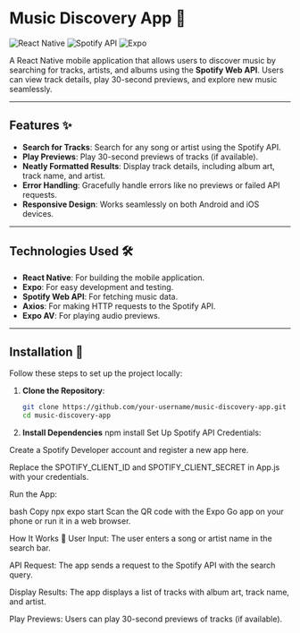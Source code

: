 # Music Discovery App 🎵

![React Native](https://img.shields.io/badge/React_Native-20232A?style=for-the-badge&logo=react&logoColor=61DAFB)
![Spotify API](https://img.shields.io/badge/Spotify_API-1DB954?style=for-the-badge&logo=spotify&logoColor=white)
![Expo](https://img.shields.io/badge/Expo-000020?style=for-the-badge&logo=expo&logoColor=white)

A React Native mobile application that allows users to discover music by searching for tracks, artists, and albums using the **Spotify Web API**. Users can view track details, play 30-second previews, and explore new music seamlessly.

---

## Features ✨

- **Search for Tracks**: Search for any song or artist using the Spotify API.
- **Play Previews**: Play 30-second previews of tracks (if available).
- **Neatly Formatted Results**: Display track details, including album art, track name, and artist.
- **Error Handling**: Gracefully handle errors like no previews or failed API requests.
- **Responsive Design**: Works seamlessly on both Android and iOS devices.

---

## Technologies Used 🛠️

- **React Native**: For building the mobile application.
- **Expo**: For easy development and testing.
- **Spotify Web API**: For fetching music data.
- **Axios**: For making HTTP requests to the Spotify API.
- **Expo AV**: For playing audio previews.

---

## Installation 🚀

Follow these steps to set up the project locally:

1. **Clone the Repository**:
   ```bash
   git clone https://github.com/your-username/music-discovery-app.git
   cd music-discovery-app

2. **Install Dependencies**
npm install
Set Up Spotify API Credentials:

Create a Spotify Developer account and register a new app here.

Replace the SPOTIFY_CLIENT_ID and SPOTIFY_CLIENT_SECRET in App.js with your credentials.

Run the App:

bash
Copy
npx expo start
Scan the QR code with the Expo Go app on your phone or run it in a web browser.

How It Works 🧠
User Input: The user enters a song or artist name in the search bar.

API Request: The app sends a request to the Spotify API with the search query.

Display Results: The app displays a list of tracks with album art, track name, and artist.

Play Previews: Users can play 30-second previews of tracks (if available).
